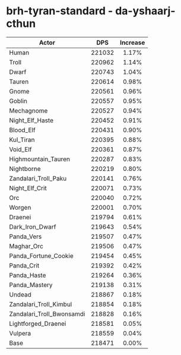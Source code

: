 # brh-tyran-standard - da-yshaarj-cthun
| Actor | DPS | Increase |
|---|:---:|:---:|
|Human|221032|1.17%|
|Troll|220962|1.14%|
|Dwarf|220743|1.04%|
|Tauren|220614|0.98%|
|Gnome|220561|0.96%|
|Goblin|220557|0.95%|
|Mechagnome|220527|0.94%|
|Night_Elf_Haste|220452|0.91%|
|Blood_Elf|220431|0.90%|
|Kul_Tiran|220395|0.88%|
|Void_Elf|220361|0.87%|
|Highmountain_Tauren|220287|0.83%|
|Nightborne|220219|0.80%|
|Zandalari_Troll_Paku|220141|0.76%|
|Night_Elf_Crit|220071|0.73%|
|Orc|220040|0.72%|
|Worgen|220001|0.70%|
|Draenei|219794|0.61%|
|Dark_Iron_Dwarf|219643|0.54%|
|Panda_Vers|219507|0.47%|
|Maghar_Orc|219506|0.47%|
|Panda_Fortune_Cookie|219454|0.45%|
|Panda_Crit|219392|0.42%|
|Panda_Haste|219264|0.36%|
|Panda_Mastery|219138|0.31%|
|Undead|218867|0.18%|
|Zandalari_Troll_Kimbul|218854|0.18%|
|Zandalari_Troll_Bwonsamdi|218828|0.16%|
|Lightforged_Draenei|218581|0.05%|
|Vulpera|218559|0.04%|
|Base|218471|0.00%|
